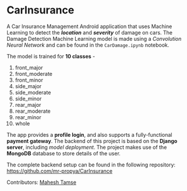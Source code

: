 # CarInsurance
A Car Insurance Management Android application that uses Machine Learning to detect the ***location*** and ***severity*** of damage on cars. The Damage Detection Machine Learning model is made using a _Convolution Neural Network_ and can be found in the `CarDamage.ipynb` notebook. 

The model is trained for **10 classes** -
1. front_major
2. front_moderate
3. front_minor
4. side_major
5. side_moderate
6. side_minor
7. rear_major
8. rear_moderate
9. rear_minor
10. whole

The app provides a **profile login**, and also supports a fully-functional **payment gateway**.
The backend of this project is based on the **Django server**, including _model deployment_. The project makes use of the **MongoDB** database to store details of the user.

The complete backend setup can be found in the following repository:
https://github.com/mr-propya/CarInsurance

Contributors:
[Mahesh Tamse](https://github.com/mr-propya)
